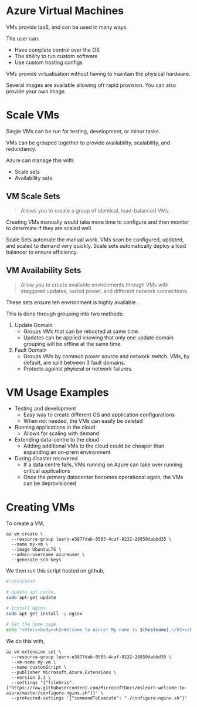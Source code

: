 
# Azure Virtual Machines

VMs provide IaaS, and can be used in many ways.

The user can:
- Have complete control over the OS
- The ability to run custom software
- Use custom hosting configs 

VMs provide virtualisation without having to maintain the physical hardware.

Several images are available allowing ofr rapid provision. You can also provide your own image.

# Scale VMs

Single VMs can be run for testing, development, or minor tasks.

VMs can be grouped together to provide availability, scalability, and redundancy.

Azure can manage this with:
- Scale sets
- Availability sets

## VM Scale Sets

> Allows you to create a group of identical, load-balanced VMs.

Creating VMs manually would take more time to configure and then monitor to determine if they are scaled
well.

Scale Sets automate the manual work. VMs scan be configured, updated, and scaled to demand very
quickly. Scale sets automatically deploy a load balancer to ensure efficiency.

## VM Availability Sets

> Allow you to create available environments through VMs with staggered updates, varied power, and
  different network connections.

These sets ensure teh envrionment is highly available.

This is done through grouping into two methods:

1. Update Domain
    - Groups VMs that can be rebooted at same time.
    - Updates can be applied knowing that only one update domain grouping will be offline at the
      same time.
2. Fault Domain
    - Groups VMs by common power source and network switch. VMs, by default, are split between 3 fault
      domains.
    - Protects against phyiscal or network failures.

# VM Usage Examples

- Testing and development
    - Easy way to create different OS and application configurations
    - When not needed, the VMs can easily be deleted
- Running applications in the cloud
    - Allows for scaling with demand
- Extending data-centre to the cloud
    - Adding additional VMs to the cloud could be cheaper than expanding an on-prem environment
- During disaster recovered
    - If a data centre fails, VMs running on Azure can take over running critical applications
    - Once the primary datacenter becomes operational again, the VMs can be deprovisioned

# Creating VMs

To create a VM,

```
az vm create \
  --resource-group learn-e5877dab-0505-4caf-9232-26850dabbd35 \
  --name my-vm \
  --image UbuntuLTS \
  --admin-username azureuser \
  --generate-ssh-keys
```

We then run this script hosted on github,

```bash
#!/bin/bash

# Update apt cache.
sudo apt-get update

# Install Nginx.
sudo apt-get install -y nginx

# Set the home page.
echo "<html><body><h2>Welcome to Azure! My name is $(hostname).</h2></body></html>" | sudo tee -a /var/www/html/index.html
```

We do this with,
```
az vm extension set \
  --resource-group learn-e5877dab-0505-4caf-9232-26850dabbd35 \
  --vm-name my-vm \
  --name customScript \
  --publisher Microsoft.Azure.Extensions \
  --version 2.1 \
  --settings '{"fileUris":["https://raw.githubusercontent.com/MicrosoftDocs/mslearn-welcome-to-azure/master/configure-nginx.sh"]}' \
  --protected-settings '{"commandToExecute": "./configure-nginx.sh"}'
```



